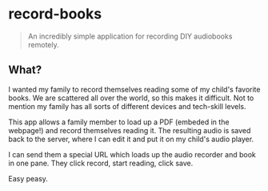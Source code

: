 # record-books

> An incredibly simple application for recording DIY audiobooks remotely.

## What?

I wanted my family to record themselves reading some of my child's favorite
books. We are scattered all over the world, so this makes it difficult. Not to
mention my family has all sorts of different devices and tech-skill levels.

This app allows a family member to load up a PDF (embeded in the webpage!) and
record themselves reading it. The resulting audio is saved back to the server,
where I can edit it and put it on my child's audio player.

I can send them a special URL which loads up the audio recorder and book in one
pane. They click record, start reading, click save.

Easy peasy.
